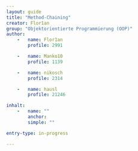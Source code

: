 ```yaml
---
layout: guide
title: "Method-Chaining"
creator: Flor1an
group: "Objektorientierte Programmierung (OOP)"
author:
    -   name: Flor1an
        profile: 2991

    -   name: Manko10
        profile: 1139

    -   name: nikosch
        profile: 2314

    -   name: hausl
        profile: 21246

inhalt:
    -   name: ""
        anchor: 
        simple: ""

entry-type: in-progress

---
```

